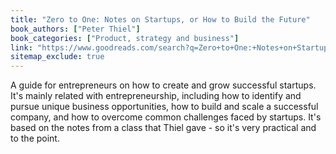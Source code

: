 ```yaml
---
title: "Zero to One: Notes on Startups, or How to Build the Future"
book_authors: ["Peter Thiel"]
book_categories: ["Product, strategy and business"]
link: "https://www.goodreads.com/search?q=Zero+to+One:+Notes+on+Startups,+or+How+to+Build+the+Future+Peter+Thiel"
sitemap_exclude: true
---
```


A guide for entrepreneurs on how to create and grow successful startups. It's mainly related with entrepreneurship, including how to identify and pursue unique business opportunities, how to build and scale a successful company, and how to overcome common challenges faced by startups. It's based on the notes from a class that Thiel gave - so it's very practical and to the point.